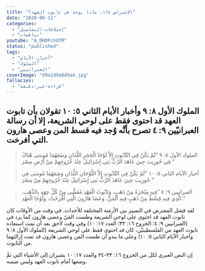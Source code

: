 ```yaml
---
title: "الإعتراض ١٦٤، ماذا يوجد في تابوت العهد؟"
date: "2020-06-11"
categories:
  - "إختلافات-التفاصيل"
  - "تناقضات"
youtube: "A_DHDPchUTM"
status: "published"
tags:
  - "أخبار-الأيام"
  - "الملوك"
  - "العبرانيين"
coverImage: "d9a1d9a6d9a4.jpg"
fallacies:
  - "قراءة-غير-دقيقة"
---
```


## **الملوك الأول ٨: ٩ وأخبار الأيام الثاني ٥: ١٠ تقولان بأن تابوت العهد قد احتوى فقط على لوحي الشريعة، إلا أن رسالة العبرانيّين ٩: ٤ تصرح بأنَّه وُجد فيه قسط المن وعصى هارون التي أفرخت.**

> الملوك الأول ٨: ٩ ”لَمْ يَكُنْ فِي التَّابُوتِ إِلاَّ لَوْحَا الْحَجَرِ اللَّذَانِ وَضَعَهُمَا مُوسَى هُنَاكَ فِي حُورِيبَ حِينَ عَاهَدَ الرَّبُّ بَنِي إِسْرَائِيلَ عِنْدَ خُرُوجِهِمْ مِنْ أَرْضِ مِصْرَ.“

> أخبار الأيام الثاني ٥: ١٠ ”لَمْ يَكُنْ فِي التَّابُوتِ إِلاَّ اللَّوْحَانِ اللَّذَانِ وَضَعَهُمَا مُوسَى فِي حُورِيبَ حِينَ عَاهَدَ الرَّبُّ بَنِي إِسْرَائِيلَ عِنْدَ خُرُوجِهِمْ مِنْ مِصْرَ.“

> العبرانيين ٩: ٤ ”فِيهِ مِبْخَرَةٌ مِنْ ذَهَبٍ، وَتَابُوتُ الْعَهْدِ مُغَشًّى مِنْ كُلِّ جِهَةٍ بِالذَّهَبِ، الَّذِي فِيهِ قِسْطٌ مِنْ ذَهَبٍ فِيهِ الْمَنُّ، وَعَصَا هَارُونَ الَّتِي أَفْرَخَتْ، وَلَوْحَا الْعَهْدِ.“

لقد فشل المعترض في التمييز بين الأزمنة المختلفة للأحداث. في وقت من الأوقات كان تابوت العهد قد احتوى على لوحي الشريعة وطست المَنّ وعصى هارون كما يرد في (العبرانيين ٩: ٤؛ الخروج ١٦: ٣٣؛ العدد ١٧: ١٠) وفي وقت لاحق بعد أن تمت استعادة تابوت العهد من الفلسطينيّن، كان قد احتوى فقط على لوحي الشريعة (الملوك الأول ٨: ٩ وأخبار الأيام الثاني ٥: ١٠) وعلى ما يبدو أن طست المن وعصى هارون قد تمت إزالتهما من التابوت.

إن النص العبري لكل من الخروج ١٦: ٣٣-٣٤ والعدد ١٧: ١٠ يشيران إلى الأشياء التي تمَّ وضعها أمام تابوت العهد وليس ضمنه.
